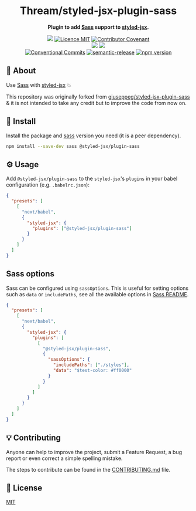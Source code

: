 <h1 align="center">Thream/styled-jsx-plugin-sass</h1>

<p align="center">
  <strong>Plugin to add <a href="https://sass-lang.com/">Sass</a> support to <a href="https://github.com/vercel/styled-jsx">styled-jsx</a>.</strong>
</p>

<p align="center">
  <a href="./CONTRIBUTING.md"><img src="https://img.shields.io/badge/PRs-welcome-brightgreen.svg?style=flat" /></a>
  <a href="./LICENSE"><img src="https://img.shields.io/badge/licence-MIT-blue.svg" alt="Licence MIT"/></a>
  <a href="./CODE_OF_CONDUCT.md"><img src="https://img.shields.io/badge/Contributor%20Covenant-v2.0%20adopted-ff69b4.svg" alt="Contributor Covenant" /></a>
  <br />
  <a href="https://github.com/Thream/styled-jsx-plugin-sass/actions/workflows/lint.yml"><img src="https://github.com/Thream/styled-jsx-plugin-sass/actions/workflows/lint.yml/badge.svg?branch=develop" /></a>
  <a href="https://github.com/Thream/styled-jsx-plugin-sass/actions/workflows/test.yml"><img src="https://github.com/Thream/styled-jsx-plugin-sass/actions/workflows/test.yml/badge.svg?branch=develop" /></a>
  <br />
  <a href="https://conventionalcommits.org"><img src="https://img.shields.io/badge/Conventional%20Commits-1.0.0-yellow.svg" alt="Conventional Commits" /></a>
  <a href="https://github.com/semantic-release/semantic-release"><img src="https://img.shields.io/badge/%20%20%F0%9F%93%A6%F0%9F%9A%80-semantic--release-e10079.svg" alt="semantic-release" /></a>
  <a href="https://www.npmjs.com/package/@styled-jsx/plugin-sass"><img src="https://img.shields.io/npm/v/@styled-jsx/plugin-sass.svg" alt="npm version"></a>
</p>

## 📜 About

Use [Sass](https://sass-lang.com/) with [styled-jsx](https://github.com/vercel/styled-jsx) 💥

This repository was originally forked from [giuseppeg/styled-jsx-plugin-sass](https://github.com/giuseppeg/styled-jsx-plugin-sass) & it is not intended to take any credit but to improve the code from now on.

## 💾 Install

Install the package and [sass](https://www.npmjs.com/package/sass) version you need (it is a peer dependency).

```sh
npm install --save-dev sass @styled-jsx/plugin-sass
```

## ⚙️ Usage

Add `@styled-jsx/plugin-sass` to the `styled-jsx`'s `plugins` in your babel configuration (e.g. `.babelrc.json`):

```json
{
  "presets": [
    [
      "next/babel",
      {
        "styled-jsx": {
          "plugins": ["@styled-jsx/plugin-sass"]
        }
      }
    ]
  ]
}
```

## Sass options

Sass can be configured using `sassOptions`. This is useful for setting options such as `data` or `includePaths`, see all the available options in [Sass README](https://github.com/sass/node-sass#Options).

```json
{
  "presets": [
    [
      "next/babel",
      {
        "styled-jsx": {
          "plugins": [
            [
              "@styled-jsx/plugin-sass",
              {
                "sassOptions": {
                  "includePaths": ["./styles"],
                  "data": "$test-color: #ff0000"
                }
              }
            ]
          ]
        }
      }
    ]
  ]
}
```

## 💡 Contributing

Anyone can help to improve the project, submit a Feature Request, a bug report or even correct a simple spelling mistake.

The steps to contribute can be found in the [CONTRIBUTING.md](./CONTRIBUTING.md) file.

## 📄 License

[MIT](./LICENSE)
